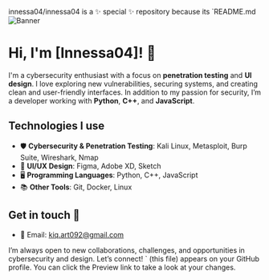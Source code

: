 innessa04/innessa04 is a ✨ special ✨ repository because its `README.md![Banner](link_to_your_image)

# Hi, I'm [Innessa04]! 👋

I'm a cybersecurity enthusiast with a focus on **penetration testing** and **UI design**. I love exploring new vulnerabilities, securing systems, and creating clean and user-friendly interfaces. In addition to my passion for security, I’m a developer working with **Python**, **C++**, and **JavaScript**.

## Technologies I use
- 🛡️ **Cybersecurity & Penetration Testing**: Kali Linux, Metasploit, Burp Suite, Wireshark, Nmap
- 🎨 **UI/UX Design**: Figma, Adobe XD, Sketch
- 🖥️ **Programming Languages**: Python, C++, JavaScript
- 📚 **Other Tools**: Git, Docker, Linux

## Get in touch 📧
- 📧 Email: kiq.art092@gmail.com

I’m always open to new collaborations, challenges, and opportunities in cybersecurity and design. Let’s connect!
` (this file) appears on your GitHub profile.
You can click the Preview link to take a look at your changes.

